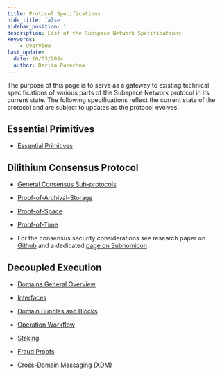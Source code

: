 ```yaml
---
title: Protocol Specifications
hide_title: false
sidebar_position: 1
description: List of the Subspace Network Specifications
keywords:
    - Overview
last_update:
  date: 10/03/2024
  author: Dariia Porechna
---
```


The purpose of this page is to serve as a gateway to existing technical specifications of various parts of the Subspace Network protocol in its current state. The following specifications reflect the current state of the protocol and are subject to updates as the protocol evolves.

## Essential Primitives

- [Essential Primitives](crypto_primitives.md)

## Dilithium Consensus Protocol

- [General Consensus Sub-protocols](./consensus/consensus_chain.md)

- [Proof-of-Archival-Storage](./consensus/proof_of_archival_storage.md) 

- [Proof-of-Space](./consensus/proof_of_space.md) 

- [Proof-of-Time](./consensus/proof_of_time.md) 

- For the consensus security considerations see research paper on [Github](https://github.com/subspace/consensus-v2-research-paper) and a dedicated [page on Subnomicon](https://subnomicon.subspace.network/docs/consensus/security)

## Decoupled Execution

- [Domains General Overview](./decex/overview.md) 

- [Interfaces](./decex/interfaces.md)

- [Domain Bundles and Blocks](./decex/bundles_blocks.md)

- [Operation Workflow](./decex/workflow.md)

- [Staking](./decex/staking.md)

- [Fraud Proofs](./decex/fraud_proofs.md) 

- [Cross-Domain Messaging (XDM)](./decex/xdm.md)

